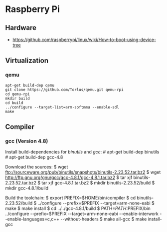 # Raspberry Pi
## Hardware
* https://github.com/raspberrypi/linux/wiki/How-to-boot-using-device-tree

## Virtualization
### qemu
    apt-get build-dep qemu
    git clone https://github.com/Torlus/qemu.git qemu-rpi
    cd qemu-rpi
    mkdir build
    cd build
    ../configure --target-list=arm-softmmu --enable-sdl
    make

## Compiler
### gcc (Version 4.8)
Install build-dependencies for *binutils* and *gcc*:
    # apt-get build-dep binutils
    # apt-get build-dep gcc-4.8

Download the sources:
    $ wget ftp://sourceware.org/pub/binutils/snapshots/binutils-2.23.52.tar.bz2
    $ wget http://ftp.gnu.org/gnu/gcc/gcc-4.8.1/gcc-4.8.1.tar.bz2
    $ tar xjf binutils-2.23.52.tar.bz2
    $ tar xjf gcc-4.8.1.tar.bz2
    $ mkdir binutils-2.23.52/build
    $ mkdir gcc-4.8.1/build

Build the toolchain:
    $ export PREFIX=$HOME/bin/compiler
    $ cd binutils-2.23.52/build
    $ ../configure --prefix=$PREFIX --target=arm-none-eabi
    $ make
    $ make install
    $ cd ../../gcc-4.8.1/build
    $ PATH=$PATH:$PREFIX/bin ../configure --prefix=$PREFIX --target=arm-none-eabi --enable-interwork --enable-languages=c,c++ --without-headers
    $ make all-gcc
    $ make install-gcc

